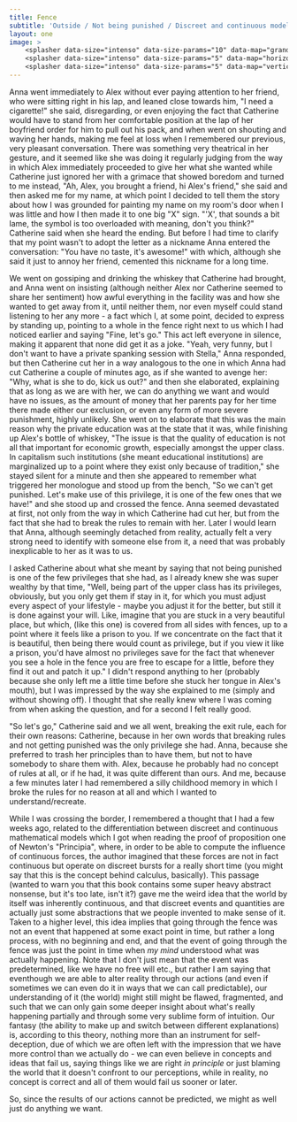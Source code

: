 ```yaml
---
title: Fence
subtitle: 'Outside / Not being punished / Discreet and continuous models'
layout: one
image: >
    <splasher data-size="intenso" data-size-params="10" data-map="grandient" data-params="1"></splasher>
    <splasher data-size="intenso" data-size-params="5" data-map="horizontalLines" data-params="100"></splasher>
    <splasher data-size="intenso" data-size-params="5" data-map="verticalLines" data-params="40"></splasher>
---
```


Anna went immediately to Alex without ever paying attention to her friend, who were sitting right in his lap, and leaned close towards him,  <span class="voice-anna">"I need a cigarette!" </span>she said, disregarding, or even enjoying the fact that Catherine would have to stand from her comfortable position at the lap of her boyfriend order for him to pull out his pack, and when went on shouting and waving her hands, making me feel at loss when I remembered our previous, very pleasant conversation. There was something very theatrical in her gesture, and it seemed like she was doing it regularly judging from the way in which Alex immediately proceeded to give her what she wanted while Catherine just ignored her with a grimace that showed boredom and turned to me instead,  <span class="voice-cathy">"Ah, Alex, you brought a friend, hi Alex's friend," </span>she said and then asked me for my name, at which point I decided to tell them the story about how I was grounded for painting my name on my room's door when I was little and how I then made it to one big "X" sign.  <span class="voice-cathy">"'X', that sounds a bit lame, the symbol is too overloaded with meaning, don't you think?" </span>Catherine said when she heard the ending. But before I had time to clarify that my point wasn't to adopt the letter as a nickname Anna entered the conversation:  <span class="voice-anna">"You have no taste, it's awesome!" </span>with which, although she said it just to annoy her friend, cemented this nickname for a long time.

We went on gossiping and drinking the whiskey that Catherine had brought, and Anna went on insisting (although neither Alex nor Catherine seemed to share her sentiment) how awful everything in the facility was and how she wanted to get away from it, until neither them, nor even myself could stand listening to her any more - a fact which I, at some point, decided to express by standing up, pointing to a whole in the fence right next to us which I had noticed earlier and saying  <span class="voice-maxim">"Fine, let's go." </span>This act left everyone in silence, making it apparent that none did get it as a joke.  <span class="voice-anna">"Yeah, very funny, but I don't want to have a private spanking session with Stella," </span>Anna responded, but then Catherine cut her in a way analogous to the one in which Anna had cut Catherine a couple of minutes ago, as if she wanted to avenge her:  <span class="voice-cathy">"Why, what is she to do, kick us out?" </span>and then she elaborated, explaining that as long as we are with her, we can do anything we want and would have no issues, as the amount of money that her parents pay for her time there made either our exclusion, or even any form of more severe punishment, highly unlikely. She went on to elaborate that this was the main reason why the private education was at the state that it was, while finishing up Alex's bottle of whiskey,  <span class="voice-cathy">"The issue is that the quality of education is not all that important for economic growth, especially amongst the upper class. In capitalism such institutions (she meant educational institutions) are marginalized up to a point where they exist only because of tradition," </span>she stayed silent for a minute and then she appeared to remember what triggered her monologue and stood up from the bench,  <span class="voice-cathy">"So we can't get punished. Let's make use of this privilege, it is one of the few ones that we have!" </span>and she stood up and crossed the fence. Anna seemed devastated at first, not only from the way in which Catherine had cut her, but from the fact that she had to break the rules to remain with her. Later I would learn that Anna, although seemingly detached from reality, actually felt a very strong need to identify with someone else from it, a need that was probably inexplicable to her as it was to us. 

I asked Catherine about what she meant by saying that not being punished is one of the few privileges that she had, as I already knew she was super wealthy by that time,  <span class="voice-cathy">"Well, being part of the upper class has its privileges, obviously, but you only get them if stay in it, for which you must adjust every aspect of your lifestyle - maybe you adjust it for the better, but still it is done against your will. Like, imagine that you are stuck in a very beautiful place, but which, (like this one) is covered from all sides with fences, up to a point where it feels like a prison to you. If we concentrate on the fact that it is beautiful, then being there would count as privilege, but if you view it like a prison, you'd have almost no privileges save for the fact that whenever you see a hole in the fence you are free to escape for a little, before they find it out and patch it up." </span>I didn't respond anything to her (probably because she only left me a little time before she stuck her tongue in Alex's mouth), but I was impressed by the way she explained to me (simply and without showing off). I thought that she really knew where I was coming from when asking the question, and for a second I felt really good.

 <span class="voice-cathy">"So let's go," </span>Catherine said and we all went, breaking the exit rule, each for their own reasons: Catherine, because in her own words that breaking rules and not getting punished was the only privilege she had. Anna, because she preferred to trash her principles than to have them, but not to have somebody to share them with. Alex, because he probably had no concept of rules at all, or if he had, it was quite different than ours. And me, because a few minutes later I had remembered a silly childhood memory in which I broke the rules for no reason at all and which I wanted to understand/recreate.

While I was crossing the border, I remembered a thought that I had a few weeks ago, related to the differentiation between discreet and continuous mathematical models which I got when reading the proof of proposition one of Newton's "Principia", where, in order to be able to compute the influence of continuous forces, the author imagined that these forces are not in fact continuous but operate on discreet bursts for a really short time (you might say that this is the concept behind calculus, basically). This passage (wanted to warn you that this book contains some super heavy abstract nonsense, but it's too late, isn't it?) gave me the weird idea that the world by itself was inherently continuous, and that discreet events and quantities are actually just some abstractions that we people invented to make sense of it. Taken to a higher level, this idea implies that going through the fence was not an event that happened at some exact point in time, but rather a long process, with no beginning and end, and that the event of going through the fence was just the point in time when *my mind* understood what was actually happening. Note that I don't just mean that the event was predetermined, like we have no free will etc., but rather I am saying that eventhough we are able to alter reality through our actions (and even if sometimes we can even do it in ways that we can call predictable), our understanding of it (the world) might still might be flawed, fragmented, and such that we can only gain some deeper insight about what's really happening partially and through some very sublime form of intuition. Our fantasy (the ability to make up and switch between different explanations) is, according to this theory, nothing more than an instrument for self-deception, due of which we are often left with the impression that we have more control than we actually do - we can even believe in concepts and ideas that fail us, saying things like we are right *in principle* or just blaming the world that it doesn't confront to our perceptions, while in reality, no concept is correct and all of them would fail us sooner or later.

So, since the results of our actions cannot be predicted, we might as well just do anything we want.

